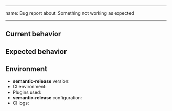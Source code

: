 ---
 name: Bug report
 about: Something not working as expected
 
 ---
 
 ## Current behavior
 
 <!-- Describe how the issue manifests. -->
 
 ## Expected behavior
 
 <!-- Describe what the desired behavior would be. -->
 
 ## Environment
 
 - **semantic-release** version: <!-- Version set in package.json devDpendencies -->
 - CI environment: <!-- CI service name -->
 - Plugins used: <!-- List semantic-release plugin used if any -->
 - **semantic-release** configuration: <!-- link to your repository or relevant part of the semantic-release config -->
 - CI logs: <!-- link to your CI logs or semantic-release logs -->
